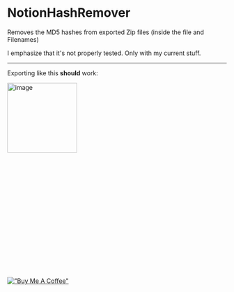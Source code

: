 # NotionHashRemover

Removes the MD5 hashes from exported Zip files (inside the file and Filenames)

I emphasize that it's not properly tested. Only with my current stuff.

---

Exporting like this **should** work:

<img width="160" alt="image" src="https://user-images.githubusercontent.com/32778430/167111647-b8dd95a4-cb73-4692-be3c-800fc1ca5adb.png">



<br>
<br>
<br>
<br>
<br>
<br>
<br>
<br>
<br>
<br>
<br>
<br>
<br>
<br>
<br>
<br>
<br>

[!["Buy Me A Coffee"](https://www.buymeacoffee.com/assets/img/custom_images/orange_img.png)](https://www.buymeacoffee.com/DawnDevelop)
